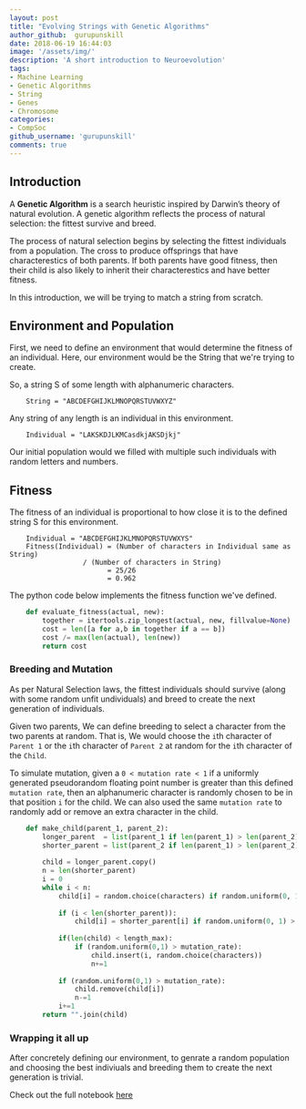 ```yaml
---
layout: post
title: "Evolving Strings with Genetic Algorithms"
author_github:  gurupunskill
date: 2018-06-19 16:44:03
image: '/assets/img/'
description: 'A short introduction to Neuroevolution'
tags:
- Machine Learning
- Genetic Algorithms
- String
- Genes
- Chromosome
categories:
- CompSoc
github_username: 'gurupunskill'
comments: true
---
```

## Introduction

A **Genetic Algorithm** is a search heuristic inspired by Darwin’s theory of natural evolution. A genetic algorithm reflects the process of natural selection: the fittest survive and breed.  

The process of natural selection begins by selecting the fittest individuals from a population. The cross to produce offsprings that have characterestics of both parents. If both parents have good fitness, then their child is also likely to inherit their characterestics and have better fitness.

In this introduction, we will be trying to match a string from scratch.  

## Environment and Population

First, we need to define an environment that would determine the fitness of an individual. Here, our environment would be the String that we're trying to create.  

So, a string S of some length with alphanumeric characters.  
```
	String = "ABCDEFGHIJKLMNOPQRSTUVWXYZ"
```  
   
Any string of any length is an individual in this environment.  
   
```
	Individual = "LAKSKDJLKMCasdkjAKSDjkj"
```
Our initial population would we filled with multiple such individuals with random letters and numbers.  

## Fitness

The fitness of an individual is proportional to how close it is to the defined string S for this environment.  
  

```
	Individual = "ABCDEFGHIJKLMNOPQRSTUVWXYS"  
	Fitness(Individual) = (Number of characters in Individual same as String)  
			      / (Number of characters in String)  
						= 25/26
						= 0.962
```


The python code below implements the fitness function we've defined.  

  
```python	
    def evaluate_fitness(actual, new):
        together = itertools.zip_longest(actual, new, fillvalue=None)
        cost = len([a for a,b in together if a == b])
        cost /= max(len(actual), len(new))
        return cost
```
  
  
### Breeding and Mutation
As per Natural Selection laws, the fittest individuals should survive (along with some random unfit undividuals) and breed to create the next generation of individuals.  

Given two parents, We can define breeding to select a character from the two parents at random. That is, We would choose the `i`th character of `Parent 1` or the `i`th character of `Parent 2` at random for the `i`th character of the `Child`.  

To simulate mutation, given a `0 < mutation rate < 1`  if a uniformly generated pseudorandom floating point number is greater than this defined `mutation rate`, then an alphanumeric character is randomly chosen to be in that position `i` for the child. We can also used the same `mutation rate` to randomly add or remove an extra character in the child.  

```python
    def make_child(parent_1, parent_2):
        longer_parent  = list(parent_1 if len(parent_1) > len(parent_2) else parent_2)
        shorter_parent = list(parent_2 if len(parent_1) > len(parent_2) else parent_1)
    
        child = longer_parent.copy()
        n = len(shorter_parent)
        i = 0
        while i < n:
            child[i] = random.choice(characters) if random.uniform(0, 1) > mutation_rate else child[i]
            
            if (i < len(shorter_parent)):
                child[i] = shorter_parent[i] if random.uniform(0, 1) > 0.5 else longer_parent[i]
            
            if(len(child) < length_max):
                if (random.uniform(0,1) > mutation_rate):
                    child.insert(i, random.choice(characters))
                    n+=1
                
            if (random.uniform(0,1) > mutation_rate):
                child.remove(child[i])
                n-=1
            i+=1
        return "".join(child)
```
  
### Wrapping it all up
  
After concretely defining our environment, to genrate a random population and choosing the best indiviuals and breeding them to create the next generation is trivial.  

Check out the full notebook [here](https://github.com/gurupunskill/string-matcher/)